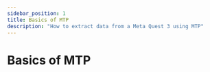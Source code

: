 ```yaml
---
sidebar_position: 1
title: Basics of MTP
description: "How to extract data from a Meta Quest 3 using MTP"
---
```


# Basics of MTP